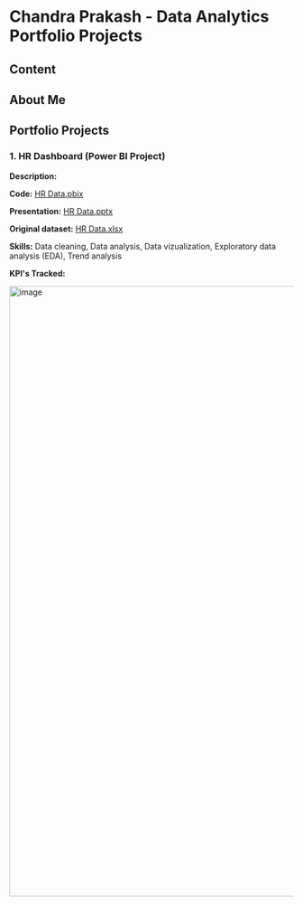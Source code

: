 # Chandra Prakash - Data Analytics Portfolio Projects

## Content

## About Me

## Portfolio Projects

### 1. HR Dashboard (Power BI Project)
**Description:**

**Code:** [HR Data.pbix](https://github.com/cp1985/Data-Analytics-Portfolio-Projects/blob/main/HR%20Analytics/HR%20Data.pbix)

**Presentation:** [HR Data.pptx](https://github.com/cp1985/Data-Analytics-Portfolio-Projects/blob/main/HR%20Analytics/HR%20Data.pptx)

**Original dataset:** [HR Data.xlsx](https://github.com/cp1985/Data-Analytics-Portfolio-Projects/blob/main/HR%20Analytics/HR%20Data.xlsx)

**Skills:** Data cleaning, Data analysis, Data vizualization, Exploratory data analysis (EDA), Trend analysis

**KPI's Tracked:**

<img width="1920" height="1080" alt="image" src="https://github.com/user-attachments/assets/f83f1d48-9d54-41ca-abea-5f71762d9fa0" />
